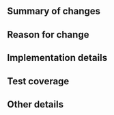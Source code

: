 ## Summary of changes

## Reason for change

## Implementation details

## Test coverage

## Other details
<!-- Fixes #{issue} -->

<!--  ⚠️ Note: where possible, please obtain 2 approvals prior to merging. Unless CODEOWNERS specifies otherwise, for external teams it is typically best to have one review from a team member, and one review from apm-dotnet. Trivial changes do not require 2 reviews. -->
